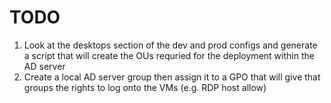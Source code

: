 # TODO

1. Look at the desktops section of the dev and prod configs and generate a script that will create the OUs requried for the deployment within the AD server
1. Create a local AD server group then assign it to a GPO that will give that groups the rights to log onto the VMs (e.g. RDP host allow)